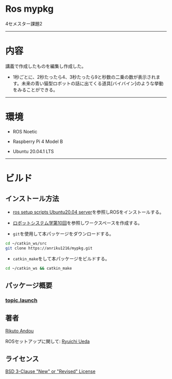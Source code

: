 # Ros mypkg

4セメスター課題2

---

# 内容

講義で作成したものを編集し作成した。

- 1秒ごとに、2秒たったら4、3秒たったら9と秒数の二乗の数が表示されます。未来の青い猫型ロボットの話に出てくる道具[バイバイン]のような挙動をみることができる。

---
# 環境

- ROS Noetic

- Raspberry Pi 4 Model B

- Ubuntu 20.04.1 LTS

---

# ビルド

## インストール方法

- [ros setup scripts Ubuntu20.04 server](http://github.com/ryuichiueda/ros_setup_scripts_Ubuntu20.04_server)を参照しROSをインストールする。

- [ロボットシステム学第10回](http://ryuichiueda.github.io/robosys2020/lesson10_ros.html#/)を参照しワークスペースを作成する。

- `git`を使用して本パッケージをダウンロードする。

```bash
cd ~/catkin_ws/src
git clone https://anriku1216/mypkg.git
```
- `catkin_make`をして本パッケージをビルドする。

```bash
cd ~/catkin_ws && catkin_make
```

## パッケージ概要

### [topic.launch](http://github.com/anriku1216/mypkg/blob/main/launch/topic.launch)









## 著者

[Rikuto Andou](http://github.com/anriku1216)

ROSセットアップに関して:
[Ryuichi Ueda](http://github.com/ryuichiueda)

## ライセンス

[BSD 3-Clause "New" or "Revised" License](http://github.com/anriku1216/mypkg/blob/main/LICENSE)

























